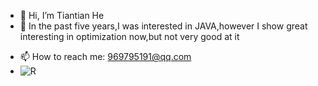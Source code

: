 - 👋 Hi, I’m Tiantian He
- 👀 In the past five years,I was interested in JAVA,however I show great interesting in optimization now,but not very good at it
<!-- - 🌱 I’m currently learning ...
- 💞️ I’m looking to collaborate on ... -->
- 📫 How to reach me: 969795191@qq.com
- ![R](https://github-readme-stats.vercel.app/api?username=TiantianUpup)

<!---
TiantianUpup/TiantianUpup is a ✨ special ✨ repository because its `README.md` (this file) appears on your GitHub profile.
You can click the Preview link to take a look at your changes.
--->
